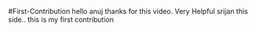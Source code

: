 #First-Contribution
hello anuj thanks for this video. Very Helpful
srijan this side..
this is my first contribution

